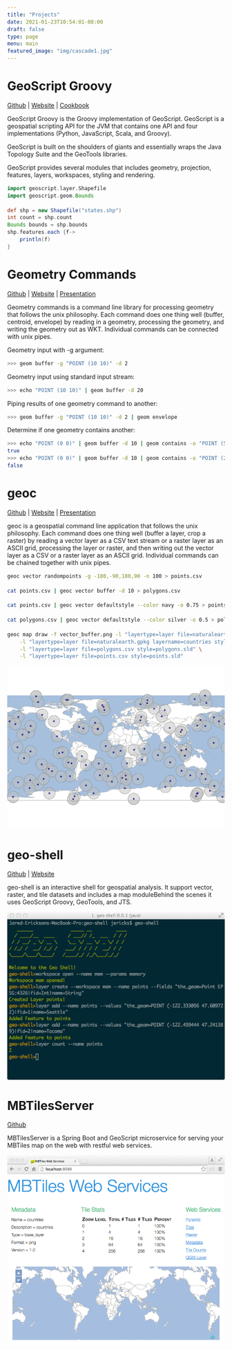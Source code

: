```yaml
---
title: "Projects"
date: 2021-01-23T10:54:01-08:00
draft: false
type: page
menu: main
featured_image: "img/cascade1.jpg"
---
```


GeoScript Groovy
================

[Github](https://github.com/geoscript/geoscript-groovy) | [Website](https://geoscript.net) | [Cookbook](https://jericks.github.io/geoscript-groovy-cookbook/)

GeoScript Groovy is the Groovy implementation of GeoScript. GeoScript is a geospatial scripting API for the JVM that contains one API and four implementations (Python, JavaScript, Scala, and Groovy).

GeoScript is built on the shoulders of giants and essentially wraps the Java Topology Suite and the GeoTools libraries.

GeoScript provides several modules that includes geometry, projection, features, layers, workspaces, styling and rendering.

```groovy
import geoscript.layer.Shapefile
import geoscript.geom.Bounds

def shp = new Shapefile("states.shp")
int count = shp.count
Bounds bounds = shp.bounds
shp.features.each {f->
    println(f)
}
```

Geometry Commands
=================

[Github](https://github.com/jericks/geometrycommands) | [Website](http://jericks.github.io/geometrycommands/index.html) | [Presentation](https://www.slideshare.net/JaredErickson/geometry-commands)

Geometry commands is a command line library for processing geometry that follows the unix philosophy. Each command does one thing well (buffer, centroid, envelope) by reading in a geometry, processing the geometry, and writing the geometry out as WKT. Individual commands can be connected with unix pipes.

Geometry input with -g argument:

```bash
>>> geom buffer -g "POINT (10 10)" -d 2
```

Geometry input using standard input stream:

```bash
>>> echo "POINT (10 10)" | geom buffer -d 20
```

Piping results of one geometry command to another:

```bash
>>> geom buffer -g "POINT (10 10)" -d 2 | geom envelope
```

Determine if one geometry contains another:

```bash
>>> echo "POINT (0 0)" | geom buffer -d 10 | geom contains -o "POINT (5 5)"
true
>>> echo "POINT (0 0)" | geom buffer -d 10 | geom contains -o "POINT (25 25)"
false
```

geoc
====

[Github](https://github.com/jericks/geoc) | [Website](http://jericks.github.io/geoc/index.html) | [Presentation](https://jericks.github.io/geoc-pres/slides.html)

geoc is a geospatial command line application that follows the unix philosophy. Each command does one thing well (buffer a layer, crop a raster) by reading a vector layer as a CSV text stream or a raster layer as an ASCII grid, processing the layer or raster, and then writing out the vector layer as a CSV or a raster layer as an ASCII grid. Individual commands can be chained together with unix pipes.

```bash
geoc vector randompoints -g -180,-90,180,90 -n 100 > points.csv

cat points.csv | geoc vector buffer -d 10 > polygons.csv

cat points.csv | geoc vector defaultstyle --color navy -o 0.75 > points.sld

cat polygons.csv | geoc vector defaultstyle --color silver -o 0.5 > polygons.sld

geoc map draw -f vector_buffer.png -l "layertype=layer file=naturalearth.gpkg layername=ocean style=ocean.sld" \
    -l "layertype=layer file=naturalearth.gpkg layername=countries style=countries.sld" \
    -l "layertype=layer file=polygons.csv style=polygons.sld" \
    -l "layertype=layer file=points.csv style=points.sld"
```

![geoc vector buffer](/projects/img/geoc_vector_buffer.png)

geo-shell
=========

[Github](https://github.com/jericks/geo-shell) | [Website](https://jericks.github.io/geo-shell/) 

geo-shell is an interactive shell for geospatial analysis.  It support vector, raster, and tile datasets and includes a map moduleBehind the scenes it uses GeoScript Groovy, GeoTools, and JTS.

![geo-shell](/projects/img/geoshell.png)

MBTilesServer
=============

[Github](https://github.com/jericks/MBTilesServer)

MBTilesServer is a Spring Boot and GeoScript microservice for serving your MBTiles map on the web with restful web services.

![MBTilesServer](/projects/img/mbtilesserver.png)


